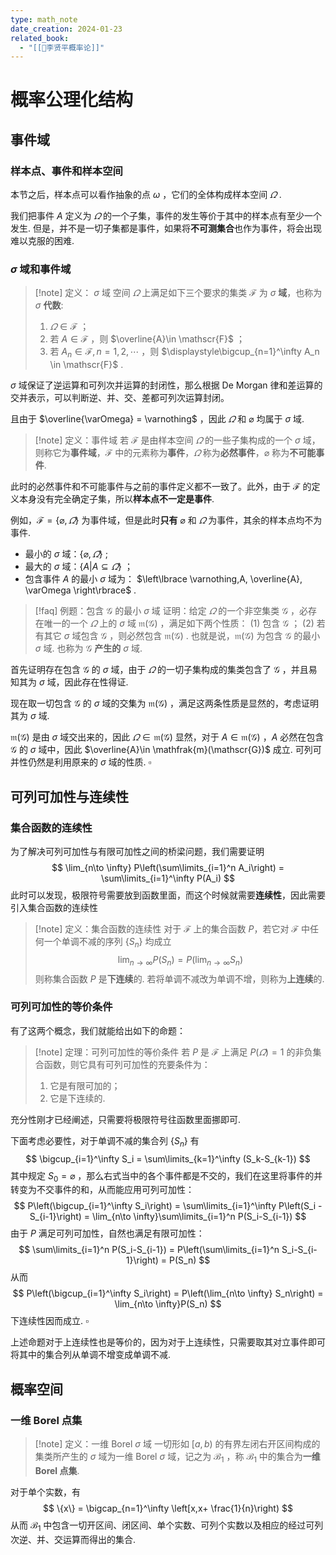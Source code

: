 ```yaml
---
type: math_note
date_creation: 2024-01-23
related_book:
  - "[[📕李贤平概率论]]"
---
```

# 概率公理化结构
## 事件域
### 样本点、事件和样本空间
本节之后，样本点可以看作抽象的点 $\omega$ ，它们的全体构成样本空间 $\varOmega$ .

我们把事件 $A$ 定义为 $\varOmega$ 的一个子集，事件的发生等价于其中的样本点有至少一个发生. 但是，并不是一切子集都是事件，如果将**不可测集合**也作为事件，将会出现难以克服的困难.

### $\sigma$ 域和事件域

>[!note] 定义： $\sigma$ 域
> 空间 $\varOmega$ 上满足如下三个要求的集类 $\mathscr{F}$ 为 $\sigma$ **域**，也称为 $\sigma$ **代数**:
> 1. $\varOmega\in \mathscr{F}$ ；
> 2. 若 $A\in \mathscr{F}$ ，则 $\overline{A}\in \mathscr{F}$ ；
> 3. 若 $A_n\in \mathscr{F},n=1,2,\cdots$ ，则 $\displaystyle\bigcup_{n=1}^\infty A_n \in \mathscr{F}$ .

$\sigma$ 域保证了逆运算和可列次并运算的封闭性，那么根据 De Morgan 律和差运算的交并表示，可以判断逆、并、交、差都可列次运算封闭。


且由于 $\overline{\varOmega} = \varnothing$ ，因此 $\varOmega$ 和 $\varnothing$ 均属于 $\sigma$ 域.

>[!note] 定义：事件域
>若 $\mathscr{F}$ 是由样本空间 $\varOmega$ 的一些子集构成的一个 $\sigma$ 域，则称它为**事件域**，$\mathscr{F}$ 中的元素称为**事件**，$\varOmega$ 称为**必然事件**，$\varnothing$ 称为**不可能事件**.

此时的必然事件和不可能事件与之前的事件定义都不一致了。此外，由于 $\mathscr{F}$ 的定义本身没有完全确定子集，所以**样本点不一定是事件**.

例如，$\mathscr{F}=\left\lbrace \varnothing,\varOmega \right\rbrace$ 为事件域，但是此时**只有** $\varnothing$ 和 $\varOmega$ 为事件，其余的样本点均不为事件. 

- 最小的 $\sigma$ 域：$\left\lbrace \varnothing, \varOmega \right\rbrace$ ;
- 最大的 $\sigma$ 域：$\left\lbrace A| A\subseteq \varOmega  \right\rbrace$ ；
- 包含事件 $A$ 的最小 $\sigma$ 域为： $\left\lbrace \varnothing,A, \overline{A}, \varOmega \right\rbrace$ .

>[!faq] 例题：包含 $\mathscr{G}$ 的最小 $\sigma$ 域
>证明：给定 $\varOmega$ 的一个非空集类 $\mathscr{G}$ ，必存在唯一的一个 $\varOmega$ 上的 $\sigma$ 域 $\mathfrak{m}(\mathscr{G})$ ，满足如下两个性质：
>(1) 包含 $\mathscr{G}$ ；
>(2) 若有其它 $\sigma$ 域包含 $\mathscr{G}$ ，则必然包含 $\mathfrak{m}(\mathscr{G})$ .
>也就是说，$\mathfrak{m}(\mathscr{G})$ 为包含 $\mathscr{G}$ 的最小 $\sigma$ 域. 也称为 $\mathscr{G}$ **产生的** $\sigma$ 域.

首先证明存在包含 $\mathscr{G}$ 的 $\sigma$ 域，由于 $\varOmega$ 的一切子集构成的集类包含了 $\mathscr{G}$ ，并且易知其为 $\sigma$ 域，因此存在性得证.

现在取一切包含 $\mathscr{G}$ 的 $\sigma$ 域的交集为 $\mathfrak{m}(\mathscr{G})$ ，满足这两条性质是显然的，考虑证明其为 $\sigma$ 域.

$\mathfrak{m}(\mathscr{G})$ 是由 $\sigma$ 域交出来的，因此 $\varOmega\in \mathfrak{m}(\mathscr{G})$ 显然，对于 $A\in \mathfrak{m}(\mathscr{G})$ ，$A$ 必然在包含 $\mathscr{G}$ 的 $\sigma$ 域中，因此 $\overline{A}\in \mathfrak{m}(\mathscr{G})$ 成立. 可列可并性仍然是利用原来的 $\sigma$ 域的性质. $\square$

## 可列可加性与连续性
### 集合函数的连续性
为了解决可列可加性与有限可加性之间的桥梁问题，我们需要证明
$$
\lim_{n\to \infty} P\left(\sum\limits_{i=1}^n A_i\right)  = \sum\limits_{i=1}^\infty P(A_i)
$$
此时可以发现，极限符号需要放到函数里面，而这个时候就需要**连续性**，因此需要引入集合函数的连续性


>[!note] 定义：集合函数的连续性
>对于 $\mathscr{F}$ 上的集合函数 $P$，若它对 $\mathscr{F}$ 中任何一个单调不减的序列 $\left\lbrace S_n \right\rbrace$ 均成立
>$$ \lim_{n\to \infty} P(S_n) = P\left(\lim_{n\to \infty} S_n\right) $$
>则称集合函数 $P$ 是**下连续**的. 若将单调不减改为单调不增，则称为**上连续**的.

### 可列可加性的等价条件

有了这两个概念，我们就能给出如下的命题：

>[!note] 定理：可列可加性的等价条件
>若 $P$ 是 $\mathscr{F}$ 上满足 $P(\varOmega) = 1$ 的非负集合函数，则它具有可列可加性的充要条件为：
> 1. 它是有限可加的；
> 2. 它是下连续的.

充分性刚才已经阐述，只需要将极限符号往函数里面挪即可.

下面考虑必要性，对于单调不减的集合列 $\left\lbrace S_n \right\rbrace$ 有
$$
\bigcup_{i=1}^\infty S_i  = \sum\limits_{k=1}^\infty (S_k-S_{k-1})
$$
其中规定 $S_0 = \varnothing$ ，那么右式当中的各个事件都是不交的，我们在这里将事件的并转变为不交事件的和，从而能应用可列可加性：
$$
P\left(\bigcup_{i=1}^\infty S_i\right) = \sum\limits_{i=1}^\infty P\left(S_i -S_{i-1}\right) = \lim_{n\to \infty}\sum\limits_{i=1}^n P(S_i-S_{i-1})
$$
由于 $P$ 满足可列可加性，自然也满足有限可加性：
$$
\sum\limits_{i=1}^n P(S_i-S_{i-1}) = P\left(\sum\limits_{i=1}^n S_i-S_{i-1}\right) = P(S_n)
$$
从而
$$
P\left(\bigcup_{i=1}^\infty S_i\right) = P\left(\lim_{n\to \infty} S_n\right) = \lim_{n\to \infty}P(S_n)
$$
下连续性因而成立. $\square$

上述命题对于上连续性也是等价的，因为对于上连续性，只需要取其对立事件即可将其中的集合列从单调不增变成单调不减.

## 概率空间

### 一维 Borel 点集

>[!note] 定义：一维 Borel $\sigma$ 域
>一切形如 $[a,b)$ 的有界左闭右开区间构成的集类所产生的 $\sigma$ 域为一维 Borel $\sigma$ 域，记之为 $\mathscr{B}_1$ ，称 $\mathscr{B}_1$ 中的集合为**一维 Borel 点集**.
>

对于单个实数，有
$$
\{x\} = \bigcap_{n=1}^\infty \left[x,x+ \frac{1}{n}\right)
$$
从而 $\mathscr{B}_1$ 中包含一切开区间、闭区间、单个实数、可列个实数以及相应的经过可列次逆、并、交运算而得出的集合.


